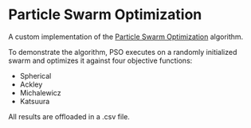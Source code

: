 # Particle Swarm Optimization

A custom implementation of the [Particle Swarm Optimization](https://en.wikipedia.org/wiki/Particle_swarm_optimization) algorithm.

To demonstrate the algorithm, PSO executes on a randomly initialized swarm and optimizes it against four objective functions:
- Spherical
- Ackley
- Michalewicz
- Katsuura

All results are offloaded in a .csv file.